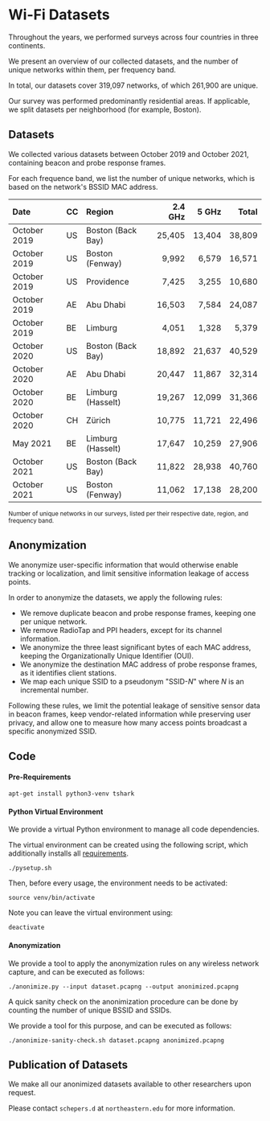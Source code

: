 # Wi-Fi Datasets

Throughout the years, we performed surveys across four countries in three continents.

We present an overview of our collected datasets, and the number of unique networks within them, per frequency band.

In total, our datasets cover 319,097 networks, of which 261,900 are unique.

Our survey was performed predominantly residential areas.
If applicable, we split datasets per neighborhood (for example, Boston). 

## Datasets

We collected various datasets between October 2019 and October 2021, containing beacon and probe response frames.

For each frequence band, we list the number of unique networks, which is based on the network's BSSID MAC address.

| Date | CC | Region | 2.4 GHz | 5 GHz | Total |
| :--- | :- | :----- | ------: | ----: | ----: |
| October 2019 | US | Boston (Back Bay) | 25,405 | 13,404 | 38,809 |
| October 2019 | US | Boston (Fenway) | 9,992 | 6,579 | 16,571 |
| October 2019 | US | Providence | 7,425 | 3,255 | 10,680 |
| October 2019 | AE | Abu Dhabi | 16,503 | 7,584 | 24,087 |
| October 2019 | BE | Limburg | 4,051 | 1,328 | 5,379 |
| October 2020 | US | Boston (Back Bay) | 18,892 | 21,637 | 40,529 |
| October 2020 | AE | Abu Dhabi | 20,447 | 11,867 | 32,314 |
| October 2020 | BE | Limburg (Hasselt) | 19,267 | 12,099 | 31,366 |
| October 2020 | CH | Zürich | 10,775 | 11,721 | 22,496 |
| May 2021 | BE | Limburg (Hasselt) | 17,647 | 10,259 | 27,906 |
| October 2021 | US | Boston (Back Bay) | 11,822 | 28,938 | 40,760 |
| October 2021 | US | Boston (Fenway) | 11,062 | 17,138 | 28,200 |

<sup> Number of unique networks in our surveys, listed per their respective date, region, and frequency band.

## Anonymization

We anonymize user-specific information that would otherwise enable tracking or localization, and limit sensitive information leakage of access points.

In order to anonymize the datasets, we apply the following rules:
- We remove duplicate beacon and probe response frames, keeping one per unique network.
- We remove RadioTap and PPI headers, except for its channel information.
- We anonymize the three least significant bytes of each MAC address, keeping the Organizationally Unique Identifier (OUI).
- We anonymize the destination MAC address of probe response frames, as it identifies client stations.
- We map each unique SSID to a pseudonym "SSID-_N_" where _N_ is an incremental number.

Following these rules, we limit the potential leakage of sensitive sensor data in beacon frames, keep vendor-related information while preserving user privacy, and allow one to measure how many access points broadcast a specific anonymized SSID.

## Code

#### Pre-Requirements
```
apt-get install python3-venv tshark
```

#### Python Virtual Environment

We provide a virtual Python environment to manage all code dependencies.

The virtual environment can be created using the following script, which additionally installs all [requirements](requirements.txt).

```
./pysetup.sh
```

Then, before every usage, the environment needs to be activated:
```
source venv/bin/activate
```

Note you can leave the virtual environment using:
```
deactivate
```

#### Anonymization

We provide a tool to apply the anonymization rules on any wireless network capture, and can be executed as follows:
```
./anonimize.py --input dataset.pcapng --output anonimized.pcapng
```

A quick sanity check on the anonimization procedure can be done by counting the number of unique BSSID and SSIDs.

We provide a tool for this purpose, and can be executed as follows:
```
./anonimize-sanity-check.sh dataset.pcapng anonimized.pcapng
```

## Publication of Datasets

We make all our anonimized datasets available to other researchers upon request.

Please contact ```schepers.d``` at ```northeastern.edu``` for more information.
